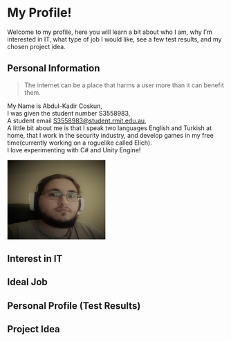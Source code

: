 # My Profile!
Welcome to my profile, here you will learn a bit about who I am, why I'm interested in IT, what type of job I would like, see a few test results, and my chosen project idea.
## Personal Information
> The internet can be a place that harms a user more than it can benefit them.

My Name is Abdul-Kadir Coskun,  
I was given the student number S3558983,  
A student email S3558983@student.rmit.edu.au,  
A little bit about me is that I speak two languages English and Turkish at home, that I work in the security industry, and develop games in my free time(currently working on a roguelike called Elich).  
I love experimenting with C# and Unity Engine!

<img src="/Images/Me.jpg" class="img-responsive" alt="" style="max-width: 45%;">

## Interest in IT

## Ideal Job

## Personal Profile (Test Results)

## Project Idea

